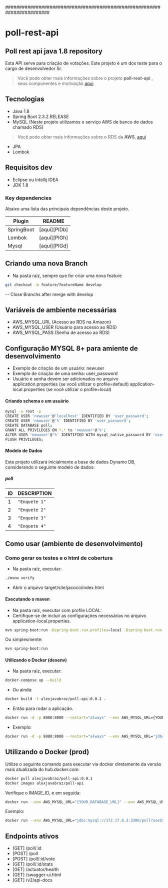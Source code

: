 ########################################################################
# poll-rest-api
## Poll rest api java 1.8 repository
Esta API serve para criação de votações.
Este projeto é um dos teste para o cargo de desenvolvedor Sr.
> Você pode obter mais informações sobre o projeto  **poll-rest-api** , seus componentes e motivação [aqui](https://github.com/alexjavabraz/poll-rest-api).

## Tecnologias
- Java 1.8
- Spring Boot 2.3.2.RELEASE
- MySQL (Neste projeto utilizamos o serviço AWS de banco de dados chamado RDS)
> Você pode obter mais informações sobre o RDS da **AWS**, [aqui](https://aws.amazon.com/pt/rds/)
- JPA
- Lombok

## Requisitos dev
- Eclipse ou Intellij IDEA
- JDK 1.8

### Key dependencies
Abaixo uma lista das principais dependências deste projeto.

| Plugin | README |
| ------ | ------ |
| SpringBoot | [aqui][PlDb] |
| Lombok | [aqui][PlGh] |
| Mysql | [aqui][PlGd] |

## Criando uma nova Branch
- Na pasta raiz, sempre que for criar uma nova feature
```bash
git checkout -b feature/featureName develop
```
-- Close Branchs after merge with develop

## Variáveis de ambiente necessárias

- AWS_MYSQL_URL (Acesso ao RDS na Amazon)
- AWS_MYSQL_USER (Usuário para acesso ao RDS)
- AWS_MYSQL_PASS (Senha de acesso ao RDS)

## Configuração MYSQL 8+ para amiente de desenvolvimento
- Exemplo de criação de um usuário: newuser
- Exemplo de criação de uma senha: user_password
- Usuário e senha devem ser adicionados no arquivo application.properties (se você utilizar o profile=default) application-local.properties (se você utilizar o profile=local)

#### Criando schema e um usuário
```bash
mysql -u root -p
CREATE USER 'newuser'@'localhost' IDENTIFIED BY 'user_password';
CREATE USER 'newuser'@'%' IDENTIFIED BY 'user_password';
CREATE DATABASE poll;
GRANT ALL PRIVILEGES ON *.* to 'newuser'@'%';
ALTER USER 'newuser'@'%' IDENTIFIED WITH mysql_native_password BY 'user_password';
FLUSH PRIVILEGES;
```
#### Modelo de Dados
Este projeto utilizará inicialmente a base de dados Dynamo DB, considerando o seguinte modelo de dados:
##### poll
|ID       |DESCRIPTION|
|----------------|----------------|
|1|`"Enquete 1"`|
|2|`"Enquete 2"`|
|3|`"Enquete 3"`|
|4|`"Enquete 4"`|
## Como usar (ambiente de desenvolvimento)
### Como gerar os testes e o html de cobertura
- Na pasta raiz, executar:
```bash
./mvnw verify
```
- Abrir o arquivo target/site/jacoco/index.html
#### Executando o maven
- Na pasta raiz, executar com profile LOCAL:
- Certifique-se de incluir as configurações necessárias no arquivo application-local.properties.
```bash
mvn spring-boot:run -Dspring-boot.run.profiles=local -Dspring-boot.run.jvmArguments="-Xdebug -Xrunjdwp:transport=dt_socket,server=y,suspend=n,address=5005"
```
Ou simplesmente:
```bash
mvn spring-boot:run 
```
#### Utilizando o Docker (desenv)
- Na pasta raiz, executar:
```bash
docker-compose up --build
```
- Ou ainda:
```bash
docker build -t alexjavabraz/poll-api:0.0.1 .
```
- Então para rodar a aplicação.
```bash
docker run -d -p 8080:8080 --restart="always" --env AWS_MYSQL_URL={YOUR_DATABASE_URL} --env AWS_MYSQL_USER={DATABASE_USERNAME} --env AWS_MYSQL_PASS={DATABASE_PASSWORD} alexjavabraz/poll-api:0.0.1
```
- Exemplo: 
```bash
docker run -d -p 8080:8080 --restart="always" --env AWS_MYSQL_URL="jdbc:mysql://172.17.0.4:3306/poll?useSSL=false&autoReconnect=true" --env AWS_MYSQL_USER=newuser --env AWS_MYSQL_PASS=user_password alexjavabraz/poll-api:0.0.1
```
## Utilizando o Docker (prod)
Utilize o seguinte comando para executar via docker diretamente da versão mais atualizada do hub.docker.com:

```bash
docker pull alexjavabraz/poll-api:0.0.1
docker images alexjavabraz/poll-api
```
Verifique o IMAGE_ID, e em seguida:
```bash
docker run --env AWS_MYSQL_URL="{YOUR_DATABASE_URL}" --env AWS_MYSQL_USER={DATABASE_USERNAME} --env AWS_MYSQL_PASS={DATABASE_PASSWORD} {IMAGE_ID}
```
Exemplo: 
```bash
docker run --env AWS_MYSQL_URL="jdbc:mysql://172.17.0.3:3306/poll?useSSL=false&autoReconnect=true" --env AWS_MYSQL_USER=newuser --env AWS_MYSQL_PASS=user_password b18fbc199c94
```

## Endpoints ativos
- [GET] /poll/:id
- [POST] /poll
- [POST] /poll/:id/vote
- [GET] /poll/:id/stats
- [GET] /actuator/health
- [GET] /swagger-ui.html
- [GET] /v2/api-docs

